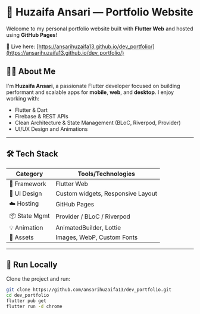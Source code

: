 # 💼 Huzaifa Ansari — Portfolio Website

Welcome to my personal portfolio website built with **Flutter Web** and hosted using **GitHub Pages**!

🚀 Live here: [https://ansarihuzaifa13.github.io/dev_portfolio/](https://ansarihuzaifa13.github.io/dev_portfolio/)

## 🧑‍💻 About Me

I'm **Huzaifa Ansari**, a passionate Flutter developer focused on building performant and scalable apps for **mobile**, **web**, and **desktop**. I enjoy working with:
- Flutter & Dart
- Firebase & REST APIs
- Clean Architecture & State Management (BLoC, Riverpod, Provider)
- UI/UX Design and Animations

---

## 🛠️ Tech Stack

| Category         | Tools/Technologies                      |
|------------------|------------------------------------------|
| 🧰 Framework      | Flutter Web                             |
| 🎨 UI Design      | Custom widgets, Responsive Layout       |
| ☁️ Hosting        | GitHub Pages                            |
| 📦 State Mgmt     | Provider / BLoC / Riverpod   |
| 💡 Animation      | AnimatedBuilder, Lottie                 |
| 📁 Assets         | Images, WebP, Custom Fonts              |

---


## 🧪 Run Locally

Clone the project and run:

```bash
git clone https://github.com/ansarihuzaifa13/dev_portfolio.git
cd dev_portfolio
flutter pub get
flutter run -d chrome
